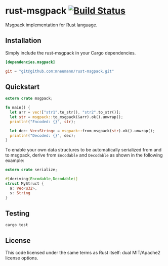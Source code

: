 # rust-msgpack [![Build Status][travis-image]][travis-link]

[travis-image]: https://travis-ci.org/mneumann/rust-msgpack.png?branch=master
[travis-link]: https://travis-ci.org/mneumann/rust-msgpack

[Msgpack][msgpack-home] implementation for [Rust][rust-home] language.

[msgpack-home]: http://www.msgpack.org
[rust-home]: http://www.rust-lang.org

## Installation

Simply include the rust-msgpack in your Cargo dependencies.

```toml
[dependencies.msgpack]

git = "git@github.com:mneumann/rust-msgpack.git"
```

## Quickstart

```rust
extern crate msgpack;

fn main() {
  let arr = vec!["str1".to_str(), "str2".to_str()];
  let str = msgpack::to_msgpack(&arr).ok().unwrap();
  println!("Encoded: {}", str);

  let dec: Vec<String> = msgpack::from_msgpack(str).ok().unwrap();
  println!("Decoded: {}", dec);
}
```

To enable your own data structures to be automatically serialized from and to
msgpack, derive from <code>Encodable</code> and <code>Decodable</code> as shown
in the following example:

```rust
extern crate serialize;

#[deriving(Encodable,Decodable)]
struct MyStruct {
  a: Vec<u32>,
  s: String
}
```

## Testing

```
cargo test
```

## License

This code licensed under the same terms as Rust itself: dual MIT/Apache2 license options.
